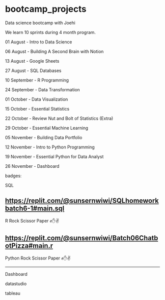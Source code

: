 # bootcamp_projects
Data science bootcamp with Joehi

We learn 10 sprints during 4 month program.

01 August - Intro to Data Science 

06 August - Building A Second Brain with Notion

13 August - Google Sheets

27 August - SQL Databases

10 September - R Programming

24 September - Data Transformation

01 October - Data Visualization

15 October - Essential Statistics

22 October - Review Nut and Bolt of Statistics (Extra)

29 October - Essential Machine Learning

05 November - Building Data Portfolio

12 November - Intro to Python Programming

19 November - Essential Python for Data Analyst

26 November - Dashboard





badges:


SQL

https://replit.com/@sunsernwiwi/SQLhomeworkbatch6-1#main.sql
------------------------------------------------------------------


R Rock Scissor Paper ✊✋✌

https://replit.com/@sunsernwiwi/Batch06ChatbotPizza#main.r
------------------------------------------------------------------

Python Rock Scissor Paper ✊✋✌

------------------------------------------------------------------

Dashboard

datastudio


tableau




